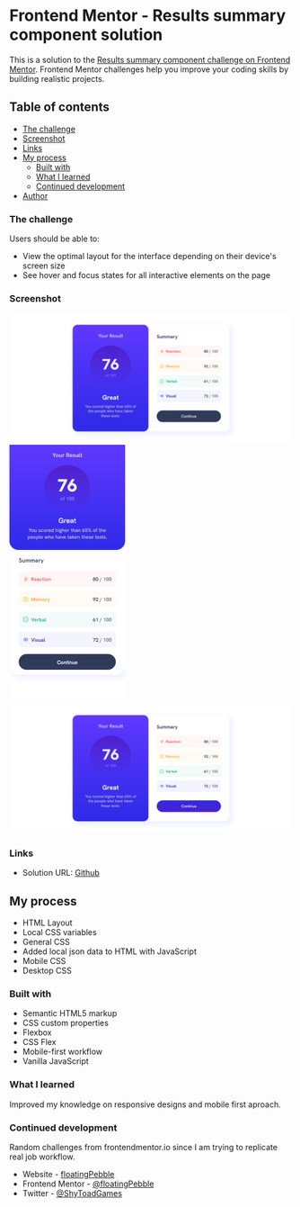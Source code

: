 # Frontend Mentor - Results summary component solution

This is a solution to the [Results summary component challenge on Frontend Mentor](https://www.frontendmentor.io/challenges/results-summary-component-CE_K6s0maV). Frontend Mentor challenges help you improve your coding skills by building realistic projects. 

## Table of contents

  - [The challenge](#the-challenge)
  - [Screenshot](#screenshot)
  - [Links](#links)
- [My process](#my-process)
  - [Built with](#built-with)
  - [What I learned](#what-i-learned)
  - [Continued development](#continued-development)
- [Author](#author)

### The challenge

Users should be able to:

- View the optimal layout for the interface depending on their device's screen size
- See hover and focus states for all interactive elements on the page

### Screenshot

![Desktop View](images/desktopView.png)
![Mobile View](images/mobileView.png)
![Button Hover](images/buttonHover.png)

### Links

- Solution URL: [Github](https://github.com/floatingPebble/floatingPebble.results-summary-component-FM.io)

## My process

- HTML Layout
- Local CSS variables
- General CSS
- Added local json data to HTML with JavaScript
- Mobile CSS
- Desktop CSS

### Built with

- Semantic HTML5 markup
- CSS custom properties
- Flexbox
- CSS Flex
- Mobile-first workflow
- Vanilla JavaScript

### What I learned

Improved my knowledge on responsive designs and mobile first aproach.

### Continued development

Random challenges from frontendmentor.io since I am trying to replicate real job workflow.

- Website - [floatingPebble](https://github.com/floatingPebble)
- Frontend Mentor - [@floatingPebble](https://www.frontendmentor.io/profile/floatingPebble)
- Twitter - [@ShyToadGames](https://twitter.com/ShyToadGames)